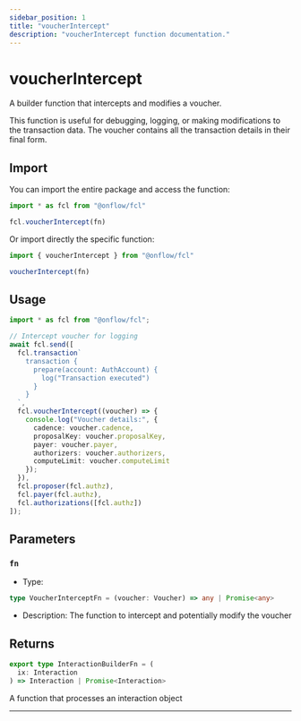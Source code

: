 ```yaml
---
sidebar_position: 1
title: "voucherIntercept"
description: "voucherIntercept function documentation."
---
```


<!-- THIS DOCUMENT IS AUTO-GENERATED FROM [onflow/fcl/../sdk/src/build/build-voucher-intercept.ts](https://github.com/onflow/fcl-js/tree/master/packages/fcl/../sdk/src/build/build-voucher-intercept.ts). DO NOT EDIT MANUALLY -->

# voucherIntercept

A builder function that intercepts and modifies a voucher.

This function is useful for debugging, logging, or making modifications to
the transaction data. The voucher contains all the transaction details in their final form.

## Import

You can import the entire package and access the function:

```typescript
import * as fcl from "@onflow/fcl"

fcl.voucherIntercept(fn)
```

Or import directly the specific function:

```typescript
import { voucherIntercept } from "@onflow/fcl"

voucherIntercept(fn)
```

## Usage

```typescript
import * as fcl from "@onflow/fcl";

// Intercept voucher for logging
await fcl.send([
  fcl.transaction`
    transaction {
      prepare(account: AuthAccount) {
        log("Transaction executed")
      }
    }
  `,
  fcl.voucherIntercept((voucher) => {
    console.log("Voucher details:", {
      cadence: voucher.cadence,
      proposalKey: voucher.proposalKey,
      payer: voucher.payer,
      authorizers: voucher.authorizers,
      computeLimit: voucher.computeLimit
    });
  }),
  fcl.proposer(fcl.authz),
  fcl.payer(fcl.authz),
  fcl.authorizations([fcl.authz])
]);
```

## Parameters

### `fn` 


- Type: 
```typescript
type VoucherInterceptFn = (voucher: Voucher) => any | Promise<any>
```
- Description: The function to intercept and potentially modify the voucher


## Returns

```typescript
export type InteractionBuilderFn = (
  ix: Interaction
) => Interaction | Promise<Interaction>
```


A function that processes an interaction object

---